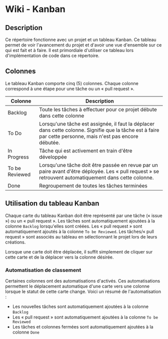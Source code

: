 # Wiki - Kanban
## Description
Ce répertoire fonctionne avec un projet et un tableau Kanban. Ce tableau permet de voir l'avancement du projet et d'avoir une vue d'ensemble sur ce qui est fait et à faire.
Il est primordiale d'utiliser ce tableau lors d'implémentation de code dans ce répertoire.


## Colonnes
Le tableau Kanban comporte cinq (5) colonnes. Chaque colonne correspond à une étape pour une tâche ou un « pull request ».

| Colonne                                                    | Description                                                           |
|----------------------------------------------------------------|-------------------------------------------------------------------------|
| Backlog  | Toute les tâches à effectuer pour ce projet débute dans cette colonne |
| To Do| Lorsqu'une tâche est assignée, il faut la déplacer dans cette colonne. Signifie que la tâche est à faire par cette personne, mais n'est pas encore débutée. |
| In Progress| Tâche qui est activement en train d'être développée |
| To be Reviewed| Lorsqu'une tâche doit être passée en revue par un paire avant d'être déployée. Les « pull request » se retrouvent automatiquement dans cette colonne.|
| Done | Regroupement de toutes les tâches terminées |

## Utilisation du tableau Kanban
Chaque carte du tableau Kanban doit être représenté par une tâche (« issue ») ou un « pull request ». Les tâches sont automatiquement ajoutées à la colonne `Backlog`
lorsqu'elles sont créées. Les « pull request » sont automatiquement ajoutés à la colonne `To be Reviewed`. Les tâches/« pull request » sont associés au tableau en 
sélectionnant le projet lors de leurs créations.

Lorsque une carte doit être déplacée, il suffit simplement de cliquer sur cette carte et de la déplacer vers la colonne désirée.

### Automatisation de classement
Certaines colonnes ont des automatisations d'activés. Ces automatisations permettent le déplacement automatique d'une carte vers une colonne lorsque le statut de cette
carte change. Voici un résumé de l'automatisation :
* Les nouvelles tâches sont automatiquement ajoutées à la colonne `Backlog`
* Les « pull request » sont automatiquement ajoutées à la colonne `To be Reviewed`
* Les tâches et colonnes fermées sont automatiquement ajoutées à la colonne `Done`
